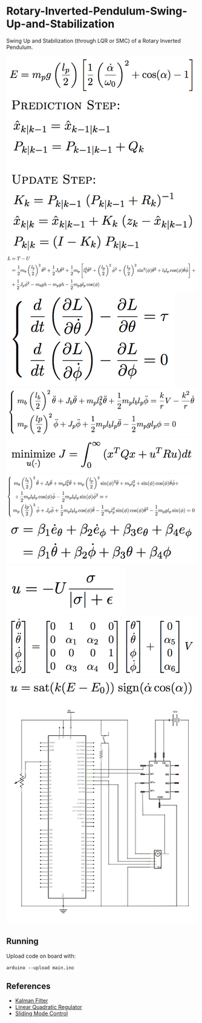 # Rotary-Inverted-Pendulum-Swing-Up-and-Stabilization
Swing Up and Stabilization (through LQR or SMC) of a Rotary Inverted Pendulum.

![](media/e.png)
![](media/kf.png)
![](media/l.png)
![](media/lagrange.png)
![](media/linmodel.png)
![](media/lqr.png)
![](media/model.png)
![](media/sigma.png)
![](media/smc.png)
![](media/ssmodel.png)
![](media/swingup.png)
![](media/schematics.jpg)








## Running

Upload code on board with:
```
arduino --upload main.ino
```

## References
- [Kalman Filter](https://en.wikipedia.org/wiki/Kalman_filter)
- [Linear Quadratic Regulator](https://en.wikipedia.org/wiki/Linear–quadratic_regulator)
- [Sliding Mode Control](https://en.wikipedia.org/wiki/Sliding_mode_control)
